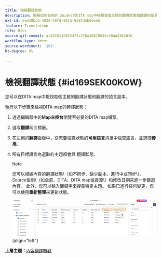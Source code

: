 ```yaml
---
title: 檢視翻譯狀態
description: 瞭解如何在AEM Guides的DITA map中檢視每個主題的翻譯狀態和翻譯的語言副本。
exl-id: 6ed30bc6-3030-40fd-987a-928fd5b06ee6
feature: Translation
role: User
source-git-commit: ac83f613d87547fc7f6a18070545e40ad4963616
workflow-type: tm+mt
source-wordcount: '183'
ht-degree: 0%

---
```


# 檢視翻譯狀態 {#id169SEK00KOW}

您可以在DITA map中檢視每個主題的翻譯狀態和翻譯的語言副本。

執行以下步驟來檢視DITA map的轉譯狀態：

1. 透過編輯器中的&#x200B;**Map主控台**&#x200B;瀏覽至必要的DITA map檔案。
1. 選取&#x200B;**翻譯**&#x200B;索引標籤。
1. 在左側的&#x200B;**翻譯**&#x200B;面板中，從您要檢查狀態的&#x200B;**可用語言**&#x200B;清單中檢查語言，並選取&#x200B;**套用**。
1. 所有目標語言為選取的主題都會與   翻譯狀態。

   >[!NOTE]
   >
   > 您可以根據內容的翻譯狀態\（如不同步、缺少副本、進行中或同步\）、Source型別\（如全部、DITA、DITA map或資源\）和修改日期來進一步篩選內容。 此外，您可以輸入關鍵字來搜尋特定主題。 如果已進行任何變更，您可以使用&#x200B;**重新整理**&#x200B;來更新狀態。

   ![](images/translation-status-new.png){align="left"}

**上層主題：**&#x200B;[&#x200B;內容翻譯概觀](translation.md)
